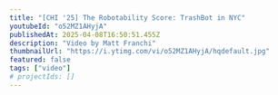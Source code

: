 ```yaml
---
title: "[CHI '25] The Robotability Score: TrashBot in NYC"
youtubeId: "o52MZ1AHyjA"
publishedAt: 2025-04-08T16:50:51.455Z
description: "Video by Matt Franchi"
thumbnailUrl: "https://i.ytimg.com/vi/o52MZ1AHyjA/hqdefault.jpg"
featured: false
tags: ["video"]
# projectIds: []
---
```


<!-- You can add additional notes about this video here -->
